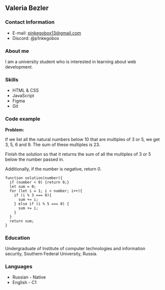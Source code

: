 ## Valeria Bezler
### Contact Information
- E-mail: pinkegobox13@gmail.com
- Discord: @p1nkegobox
### About me
I am a university student who is interested in learning about web development.
### Skills
- HTML & CSS
- JavaScript
- Figma
- Git
### Code example
**Problem:**

If we list all the natural numbers below 10 that are multiples of 3 or 5, we get 3, 5, 6 and 9. The sum of these multiples is 23.

Finish the solution so that it returns the sum of all the multiples of 3 or 5 below the number passed in.

Additionally, if the number is negative, return 0.
```
function solution(number){
  if (number < 0) {return 0;}
  let sum = 0;
  for (let i = 1; i < number; i++){
    if (i % 3 === 0){
      sum += i;
    } else if (i % 5 === 0) {
      sum += i;
    }
  }
  return sum;
}
```
### Education 
Undergraduate of Institute of computer technologies and information security, Southern Federal University, Russia.
### Languages
- Russian - Native
- English - C1

